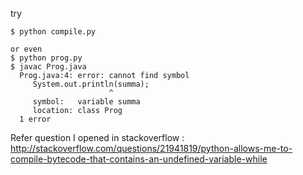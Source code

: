 try 

    
    $ python compile.py 

    or even
    $ python prog.py
    $ javac Prog.java 
      Prog.java:4: error: cannot find symbol
         System.out.println(summa); 
                          ^
         symbol:   variable summa
         location: class Prog
      1 error


Refer question I opened in stackoverflow : http://stackoverflow.com/questions/21941819/python-allows-me-to-compile-bytecode-that-contains-an-undefined-variable-while

